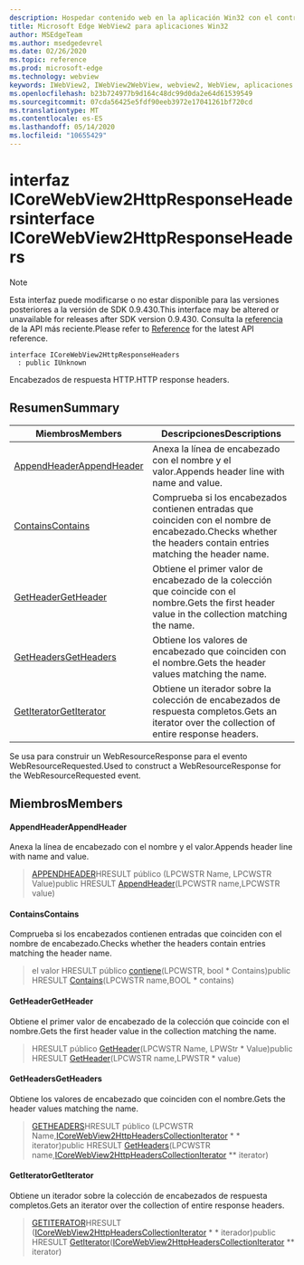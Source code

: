 ```yaml
---
description: Hospedar contenido web en la aplicación Win32 con el control Microsoft Edge WebView2
title: Microsoft Edge WebView2 para aplicaciones Win32
author: MSEdgeTeam
ms.author: msedgedevrel
ms.date: 02/26/2020
ms.topic: reference
ms.prod: microsoft-edge
ms.technology: webview
keywords: IWebView2, IWebView2WebView, webview2, WebView, aplicaciones Win32, Win32, Edge, ICoreWebView2, ICoreWebView2Host, control de explorador, HTML Edge
ms.openlocfilehash: b23b724977b9d164c48dc99d0da2e64d61539549
ms.sourcegitcommit: 07cda56425e5fdf90eeb3972e17041261bf720cd
ms.translationtype: MT
ms.contentlocale: es-ES
ms.lasthandoff: 05/14/2020
ms.locfileid: "10655429"
---
```

# <span data-ttu-id="e85c0-104">interfaz ICoreWebView2HttpResponseHeaders</span><span class="sxs-lookup"><span data-stu-id="e85c0-104">interface ICoreWebView2HttpResponseHeaders</span></span> 

> [!NOTE]
> <span data-ttu-id="e85c0-105">Esta interfaz puede modificarse o no estar disponible para las versiones posteriores a la versión de SDK 0.9.430.</span><span class="sxs-lookup"><span data-stu-id="e85c0-105">This interface may be altered or unavailable for releases after SDK version 0.9.430.</span></span> <span data-ttu-id="e85c0-106">Consulta la [referencia](../../../webview2-api-reference.md) de la API más reciente.</span><span class="sxs-lookup"><span data-stu-id="e85c0-106">Please refer to [Reference](../../../webview2-api-reference.md) for the latest API reference.</span></span>

```
interface ICoreWebView2HttpResponseHeaders
  : public IUnknown
```

<span data-ttu-id="e85c0-107">Encabezados de respuesta HTTP.</span><span class="sxs-lookup"><span data-stu-id="e85c0-107">HTTP response headers.</span></span>

## <span data-ttu-id="e85c0-108">Resumen</span><span class="sxs-lookup"><span data-stu-id="e85c0-108">Summary</span></span>

 <span data-ttu-id="e85c0-109">Miembros</span><span class="sxs-lookup"><span data-stu-id="e85c0-109">Members</span></span>                        | <span data-ttu-id="e85c0-110">Descripciones</span><span class="sxs-lookup"><span data-stu-id="e85c0-110">Descriptions</span></span>
--------------------------------|---------------------------------------------
[<span data-ttu-id="e85c0-111">AppendHeader</span><span class="sxs-lookup"><span data-stu-id="e85c0-111">AppendHeader</span></span>](#appendheader) | <span data-ttu-id="e85c0-112">Anexa la línea de encabezado con el nombre y el valor.</span><span class="sxs-lookup"><span data-stu-id="e85c0-112">Appends header line with name and value.</span></span>
[<span data-ttu-id="e85c0-113">Contains</span><span class="sxs-lookup"><span data-stu-id="e85c0-113">Contains</span></span>](#contains) | <span data-ttu-id="e85c0-114">Comprueba si los encabezados contienen entradas que coinciden con el nombre de encabezado.</span><span class="sxs-lookup"><span data-stu-id="e85c0-114">Checks whether the headers contain entries matching the header name.</span></span>
[<span data-ttu-id="e85c0-115">GetHeader</span><span class="sxs-lookup"><span data-stu-id="e85c0-115">GetHeader</span></span>](#getheader) | <span data-ttu-id="e85c0-116">Obtiene el primer valor de encabezado de la colección que coincide con el nombre.</span><span class="sxs-lookup"><span data-stu-id="e85c0-116">Gets the first header value in the collection matching the name.</span></span>
[<span data-ttu-id="e85c0-117">GetHeaders</span><span class="sxs-lookup"><span data-stu-id="e85c0-117">GetHeaders</span></span>](#getheaders) | <span data-ttu-id="e85c0-118">Obtiene los valores de encabezado que coinciden con el nombre.</span><span class="sxs-lookup"><span data-stu-id="e85c0-118">Gets the header values matching the name.</span></span>
[<span data-ttu-id="e85c0-119">GetIterator</span><span class="sxs-lookup"><span data-stu-id="e85c0-119">GetIterator</span></span>](#getiterator) | <span data-ttu-id="e85c0-120">Obtiene un iterador sobre la colección de encabezados de respuesta completos.</span><span class="sxs-lookup"><span data-stu-id="e85c0-120">Gets an iterator over the collection of entire response headers.</span></span>

<span data-ttu-id="e85c0-121">Se usa para construir un WebResourceResponse para el evento WebResourceRequested.</span><span class="sxs-lookup"><span data-stu-id="e85c0-121">Used to construct a WebResourceResponse for the WebResourceRequested event.</span></span>

## <span data-ttu-id="e85c0-122">Miembros</span><span class="sxs-lookup"><span data-stu-id="e85c0-122">Members</span></span>

#### <span data-ttu-id="e85c0-123">AppendHeader</span><span class="sxs-lookup"><span data-stu-id="e85c0-123">AppendHeader</span></span> 

<span data-ttu-id="e85c0-124">Anexa la línea de encabezado con el nombre y el valor.</span><span class="sxs-lookup"><span data-stu-id="e85c0-124">Appends header line with name and value.</span></span>

> <span data-ttu-id="e85c0-125">[APPENDHEADER](#appendheader)HRESULT público (LPCWSTR Name, LPCWSTR Value)</span><span class="sxs-lookup"><span data-stu-id="e85c0-125">public HRESULT [AppendHeader](#appendheader)(LPCWSTR name,LPCWSTR value)</span></span>

#### <span data-ttu-id="e85c0-126">Contains</span><span class="sxs-lookup"><span data-stu-id="e85c0-126">Contains</span></span> 

<span data-ttu-id="e85c0-127">Comprueba si los encabezados contienen entradas que coinciden con el nombre de encabezado.</span><span class="sxs-lookup"><span data-stu-id="e85c0-127">Checks whether the headers contain entries matching the header name.</span></span>

> <span data-ttu-id="e85c0-128">el valor HRESULT público [contiene](#contains)(LPCWSTR, bool \* Contains)</span><span class="sxs-lookup"><span data-stu-id="e85c0-128">public HRESULT [Contains](#contains)(LPCWSTR name,BOOL \* contains)</span></span>

#### <span data-ttu-id="e85c0-129">GetHeader</span><span class="sxs-lookup"><span data-stu-id="e85c0-129">GetHeader</span></span> 

<span data-ttu-id="e85c0-130">Obtiene el primer valor de encabezado de la colección que coincide con el nombre.</span><span class="sxs-lookup"><span data-stu-id="e85c0-130">Gets the first header value in the collection matching the name.</span></span>

> <span data-ttu-id="e85c0-131">HRESULT público [GetHeader](#getheader)(LPCWSTR Name, LPWStr \* Value)</span><span class="sxs-lookup"><span data-stu-id="e85c0-131">public HRESULT [GetHeader](#getheader)(LPCWSTR name,LPWSTR \* value)</span></span>

#### <span data-ttu-id="e85c0-132">GetHeaders</span><span class="sxs-lookup"><span data-stu-id="e85c0-132">GetHeaders</span></span> 

<span data-ttu-id="e85c0-133">Obtiene los valores de encabezado que coinciden con el nombre.</span><span class="sxs-lookup"><span data-stu-id="e85c0-133">Gets the header values matching the name.</span></span>

> <span data-ttu-id="e85c0-134">[GETHEADERS](#getheaders)HRESULT público (LPCWSTR Name,[ICoreWebView2HttpHeadersCollectionIterator](ICoreWebView2HttpHeadersCollectionIterator.md) \* \* iterator)</span><span class="sxs-lookup"><span data-stu-id="e85c0-134">public HRESULT [GetHeaders](#getheaders)(LPCWSTR name,[ICoreWebView2HttpHeadersCollectionIterator](ICoreWebView2HttpHeadersCollectionIterator.md) \*\* iterator)</span></span>

#### <span data-ttu-id="e85c0-135">GetIterator</span><span class="sxs-lookup"><span data-stu-id="e85c0-135">GetIterator</span></span> 

<span data-ttu-id="e85c0-136">Obtiene un iterador sobre la colección de encabezados de respuesta completos.</span><span class="sxs-lookup"><span data-stu-id="e85c0-136">Gets an iterator over the collection of entire response headers.</span></span>

> <span data-ttu-id="e85c0-137">[GETITERATOR](#getiterator)HRESULT ([ICoreWebView2HttpHeadersCollectionIterator](ICoreWebView2HttpHeadersCollectionIterator.md) \* \* iterador)</span><span class="sxs-lookup"><span data-stu-id="e85c0-137">public HRESULT [GetIterator](#getiterator)([ICoreWebView2HttpHeadersCollectionIterator](ICoreWebView2HttpHeadersCollectionIterator.md) \*\* iterator)</span></span>

